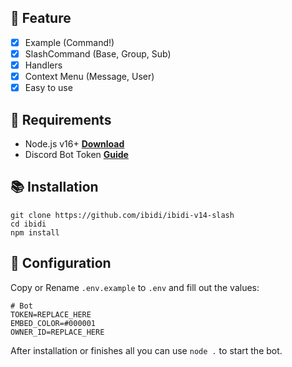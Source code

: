 ## 📑 Feature
- [x] Example (Command!)
- [x] SlashCommand (Base, Group, Sub)
- [x] Handlers
- [x] Context Menu (Message, User)
- [x] Easy to use

## 📎 Requirements

- Node.js v16+ **[Download](https://nodejs.org/en/download/)**
- Discord Bot Token **[Guide](https://discordjs.guide/preparations/setting-up-a-bot-application.html#creating-your-bot)**


## 📚 Installation

```
git clone https://github.com/ibidi/ibidi-v14-slash
cd ibidi
npm install
```


## 📄 Configuration

Copy or Rename `.env.example` to `.env` and fill out the values:

```.env
# Bot
TOKEN=REPLACE_HERE
EMBED_COLOR=#000001
OWNER_ID=REPLACE_HERE
```

After installation or finishes all you can use `node .` to start the bot.
